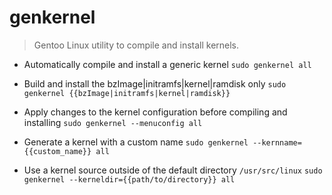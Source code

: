 # genkernel
> Gentoo Linux utility to compile and install kernels.

- Automatically compile and install a generic kernel
`sudo genkernel all`

- Build and install the bzImage|initramfs|kernel|ramdisk only
`sudo genkernel {{bzImage|initramfs|kernel|ramdisk}}`

- Apply changes to the kernel configuration before compiling and installing
`sudo genkernel --menuconfig all`

- Generate a kernel with a custom name
`sudo genkernel --kernname={{custom_name}} all`

- Use a kernel source outside of the default directory `/usr/src/linux`
`sudo genkernel --kerneldir={{path/to/directory}} all`
